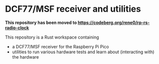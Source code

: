 # DCF77/MSF receiver and utilities #

**This repository has been moved to https://codeberg.org/rene0/rp-rs-radio-clock**

This repository is a Rust workspace containing
- a DCF77/MSF receiver for the Raspberry Pi Pico
- utilities to run various hardware tests and learn about (interacting with) the hardware
